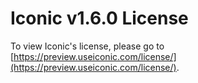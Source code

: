 # Iconic v1.6.0 License

To view Iconic's license, please go to [https://preview.useiconic.com/license/](https://preview.useiconic.com/license/).
